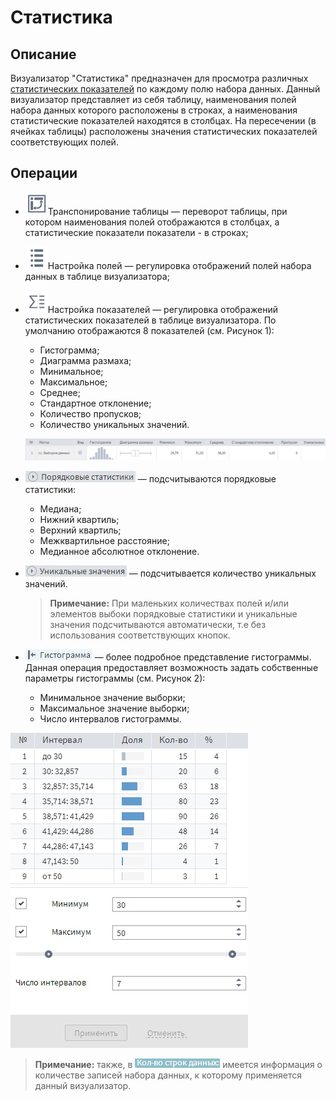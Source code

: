 # Статистика

## Описание

Визуализатор "Статистика" предназначен для просмотра различных [статистических показателей](./statistics-description.md) по каждому полю набора данных. Данный визуализатор представляет из себя таблицу, наименования полей набора данных которого расположены в строках, а наименования статистические показателей находятся в столбцах. На пересечении (в ячейках таблицы) расположены значения статистических показателей соответствующих полей.


## Операции

* ![](./toolbar-18-68.svg)Транспонирование таблицы — переворот таблицы, при котором наименования полей отображаются в столбцах, а статистические показатели показатели - в строках;
* ![](./toolbar-18-148.svg)Настройка полей — регулировка отображений полей набора данных в таблице визуализатора;
* ![](./toolbar-18-80.svg)Настройка показателей — регулировка отображений статистических показателей в таблице визуализатора. По умолчанию отображаются 8 показателей (см. Рисунок 1):
  * Гистограмма;
  * Диаграмма размаха;
  * Минимальное;
  * Максимальное;
  * Среднее;
  * Стандартное отклонение;
  * Количество пропусков;
  * Количество уникальных значений.

  ![Статистики по умолчанию](./statistics.png)
* ![](./order-statistics.png) — подсчитываются порядковые статистики:
  * Медиана;
  * Нижний квартиль;
  * Верхний квартиль;
  * Межквартильное расстояние;
  * Медианное абсолютное отклонение.
* ![](./unique-values.png) — подсчитывается количество уникальных значений.

   >**Примечание:** При маленьких количествах полей и/или элементов выбоки порядковые статистики и уникальные значения подсчитываются автоматически, т.е без использования соответствующих кнопок.
* ![](./histogram-button.png) — более подробное представление гистограммы. Данная операция предоставляет возможность задать собственные параметры гистограммы (см. Рисунок 2):
  * Минимальное значение выборки;
  * Максимальное значение выборки;
  * Число интервалов гистограммы.

![Настройки гистограммы](./histogram.png)
>**Примечание:** также, в ![](./rows-quantity.png) имеется информация о количестве записей набора данных, к которому применяется данный визуализатор. 